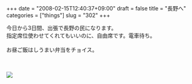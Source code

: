+++
date = "2008-02-15T12:40:37+09:00"
draft = false
title = "長野へ"
categories = ["things"]
slug = "302"
+++

今日から3日間、出張で長野の民になります。<br />
指定席位使わせてくれてもいいのに、自由席です。電車待ち。<br />
<br />
お昼ご飯はしうまい弁当をチョイス。<br />
<br />
<br />

<p>
<a rel="lightbox" href="https://keruru.net/images/47b509b46a944-080215-122953.jpg"><img src="https://keruru.net/images/47b509b46a944-thumb_080215-122953.jpg" border="0" /></a>
</p>
